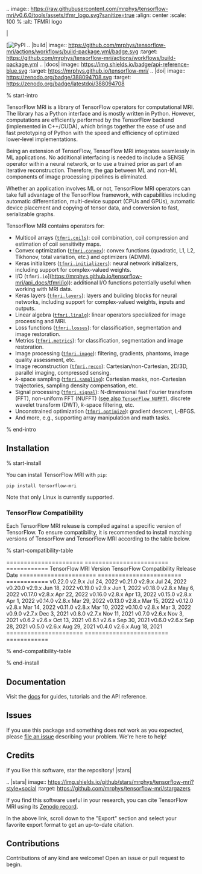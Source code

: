 .. image:: https://raw.githubusercontent.com/mrphys/tensorflow-mri/v0.6.0/tools/assets/tfmr_logo.svg?sanitize=true
  :align: center
  :scale: 100 %
  :alt: TFMRI logo

|

[![PyPI](https://badge.fury.io/py/tensorflow-mri)
.. |build| image:: https://github.com/mrphys/tensorflow-mri/actions/workflows/build-package.yml/badge.svg
    :target: https://github.com/mrphys/tensorflow-mri/actions/workflows/build-package.yml
.. |docs| image:: https://img.shields.io/badge/api-reference-blue.svg
    :target: https://mrphys.github.io/tensorflow-mri/
.. |doi| image:: https://zenodo.org/badge/388094708.svg
    :target: https://zenodo.org/badge/latestdoi/388094708

% start-intro

TensorFlow MRI is a library of TensorFlow operators for computational MRI.
The library has a Python interface and is mostly written in Python. However,
computations are efficiently performed by the TensorFlow backend (implemented in
C++/CUDA), which brings together the ease of use and fast prototyping of Python
with the speed and efficiency of optimized lower-level implementations.

Being an extension of TensorFlow, TensorFlow MRI integrates seamlessly in ML
applications. No additional interfacing is needed to include a SENSE operator
within a neural network, or to use a trained prior as part of an iterative
reconstruction. Therefore, the gap between ML and non-ML components of image
processing pipelines is eliminated.

Whether an application involves ML or not, TensorFlow MRI operators can take
full advantage of the TensorFlow framework, with capabilities including
automatic differentiation, multi-device support (CPUs and GPUs), automatic
device placement and copying of tensor data, and conversion to fast,
serializable graphs.

TensorFlow MRI contains operators for:

- Multicoil arrays
  ([`tfmri.coils`](https://mrphys.github.io/tensorflow-mri/api_docs/tfmri/coils)):
  coil combination, coil compression and estimation of coil sensitivity
  maps.
- Convex optimization
  ([`tfmri.convex`](https://mrphys.github.io/tensorflow-mri/api_docs/tfmri/convex)):
  convex functions (quadratic, L1, L2, Tikhonov, total variation, etc.) and
  optimizers (ADMM).
- Keras initializers
  ([`tfmri.initializers`](https://mrphys.github.io/tensorflow-mri/api_docs/tfmri/initializers)):
  neural network initializers, including support for complex-valued weights.
- I/O (`tfmri.io`](https://mrphys.github.io/tensorflow-mri/api_docs/tfmri/io)):
  additional I/O functions potentially useful when working with MRI data.
- Keras layers
  ([`tfmri.layers`](https://mrphys.github.io/tensorflow-mri/api_docs/tfmri/layers)):
  layers and building blocks for neural networks, including support for
  complex-valued weights, inputs and outputs.
- Linear algebra
  ([`tfmri.linalg`](https://mrphys.github.io/tensorflow-mri/api_docs/tfmri/linalg)):
  linear operators specialized for image processing and MRI.
- Loss functions
  ([`tfmri.losses`](https://mrphys.github.io/tensorflow-mri/api_docs/tfmri/losses)):
  for classification, segmentation and image restoration.
- Metrics
  ([`tfmri.metrics`](https://mrphys.github.io/tensorflow-mri/api_docs/tfmri/metrics)):
  for classification, segmentation and image restoration.
- Image processing
  ([`tfmri.image`](https://mrphys.github.io/tensorflow-mri/api_docs/tfmri/image)):
  filtering, gradients, phantoms, image quality assessment, etc.
- Image reconstruction
  ([`tfmri.recon`](https://mrphys.github.io/tensorflow-mri/api_docs/tfmri/recon)):
  Cartesian/non-Cartesian, 2D/3D, parallel imaging, compressed sensing.
- *k*-space sampling
  ([`tfmri.sampling`](https://mrphys.github.io/tensorflow-mri/api_docs/tfmri/sampling)):
  Cartesian masks, non-Cartesian trajectories, sampling density compensation,
  etc.
- Signal processing
  ([`tfmri.signal`](https://mrphys.github.io/tensorflow-mri/api_docs/tfmri/signal)):
  N-dimensional fast Fourier transform (FFT), non-uniform FFT (NUFFT)
  ([see also `TensorFlow NUFFT`](https://github.com/mrphys/tensorflow-nufft)),
  discrete wavelet transform (DWT), *k*-space filtering, etc.
- Unconstrained optimization
  ([`tfmri.optimize`](https://mrphys.github.io/tensorflow-mri/api_docs/tfmri/optimize)):
  gradient descent, L-BFGS.
- And more, e.g., supporting array manipulation and math tasks.

% end-intro

## Installation

% start-install

You can install TensorFlow MRI with ``pip``:

```
pip install tensorflow-mri
```

Note that only Linux is currently supported.

### TensorFlow Compatibility

Each TensorFlow MRI release is compiled against a specific version of
TensorFlow. To ensure compatibility, it is recommended to install matching
versions of TensorFlow and TensorFlow MRI according to the table below.

% start-compatibility-table

======================  ========================  ============
TensorFlow MRI Version  TensorFlow Compatibility  Release Date
======================  ========================  ============
v0.22.0                 v2.9.x                    Jul 24, 2022
v0.21.0                 v2.9.x                    Jul 24, 2022
v0.20.0                 v2.9.x                    Jun 18, 2022
v0.19.0                 v2.9.x                    Jun 1, 2022
v0.18.0                 v2.8.x                    May 6, 2022
v0.17.0                 v2.8.x                    Apr 22, 2022
v0.16.0                 v2.8.x                    Apr 13, 2022
v0.15.0                 v2.8.x                    Apr 1, 2022
v0.14.0                 v2.8.x                    Mar 29, 2022
v0.13.0                 v2.8.x                    Mar 15, 2022
v0.12.0                 v2.8.x                    Mar 14, 2022
v0.11.0                 v2.8.x                    Mar 10, 2022
v0.10.0                 v2.8.x                    Mar 3, 2022
v0.9.0                  v2.7.x                    Dec 3, 2021
v0.8.0                  v2.7.x                    Nov 11, 2021
v0.7.0                  v2.6.x                    Nov 3, 2021
v0.6.2                  v2.6.x                    Oct 13, 2021
v0.6.1                  v2.6.x                    Sep 30, 2021
v0.6.0                  v2.6.x                    Sep 28, 2021
v0.5.0                  v2.6.x                    Aug 29, 2021
v0.4.0                  v2.6.x                    Aug 18, 2021
======================  ========================  ============

% end-compatibility-table

% end-install

## Documentation

Visit the [docs](https://mrphys.github.io/tensorflow-mri/) for guides,
tutorials and the API reference.

## Issues

If you use this package and something does not work as you expected, please
[file an issue](https://github.com/mrphys/tensorflow-mri/issues/new)
describing your problem. We're here to help!

## Credits

If you like this software, star the repository! |stars|

.. |stars| image:: https://img.shields.io/github/stars/mrphys/tensorflow-mri?style=social
    :target: https://github.com/mrphys/tensorflow-mri/stargazers

If you find this software useful in your research, you can cite TensorFlow MRI
using its [Zenodo record](https://doi.org/10.5281/zenodo.5151590).

In the above link, scroll down to the "Export" section and select your favorite
export format to get an up-to-date citation.

## Contributions

Contributions of any kind are welcome! Open an issue or pull request to begin.
